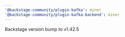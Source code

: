 ```yaml
---
'@backstage-community/plugin-kafka': minor
'@backstage-community/plugin-kafka-backend': minor
---
```


Backstage version bump to v1.42.5
